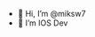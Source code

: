 - 👋 Hi, I’m @miksw7
- 👀 I’m IOS Dev

<!---
miksw7/miksw7 is a ✨ special ✨ repository because its `README.md` (this file) appears on your GitHub profile.
You can click the Preview link to take a look at your changes.
--->
